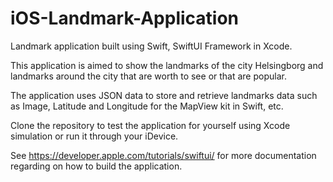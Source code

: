 # iOS-Landmark-Application
Landmark application built using Swift, SwiftUI Framework in Xcode.

This application is aimed to show the landmarks of the city Helsingborg and landmarks around the city that are worth to see or that are popular.

The application uses JSON data to store and retrieve landmarks data such as Image, Latitude and Longitude for the MapView kit in Swift, etc.

Clone the repository to test the application for yourself using Xcode simulation or run it through your iDevice.

See https://developer.apple.com/tutorials/swiftui/ for more documentation regarding on how to build the application.
